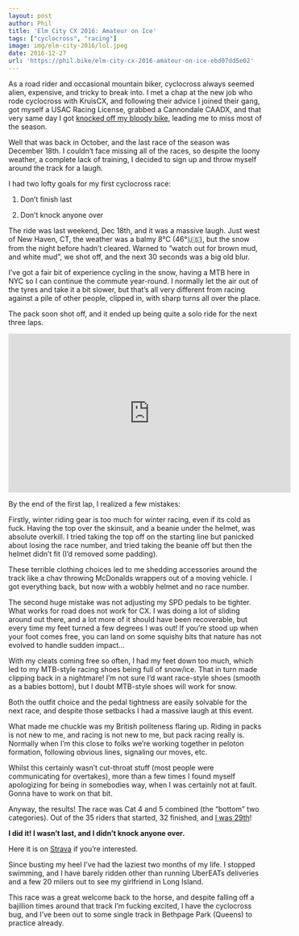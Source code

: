 ```yaml
---
layout: post
author: Phil
title: 'Elm City CX 2016: Amateur on Ice'
tags: ["cyclocross", "racing"]
image: img/elm-city-2016/lol.jpeg
date: 2016-12-27
url: 'https://phil.bike/elm-city-cx-2016-amateur-on-ice-ebd07dd5e02'
---
```


As a road rider and occasional mountain biker, cyclocross always seemed alien, expensive, and tricky to break into. I met a chap at the new job who rode cyclocross with KruisCX, and following their advice I joined their gang, got myself a USAC Racing License, grabbed a Cannondale CAADX, and that very same day I got [knocked off my bloody bike](https://phil.bike/protected-bike-lanes-meh-61ab441a6718), leading me to miss most of the season.

Well that was back in October, and the last race of the season was December 18th. I couldn’t face missing all of the races, so despite the loony weather, a complete lack of training, I decided to sign up and throw myself around the track for a laugh.

I had two lofty goals for my first cyclocross race:

1. Don’t finish last

1. Don’t knock anyone over

The ride was last weekend, Dec 18th, and it was a massive laugh. Just west of New Haven, CT, the weather was a balmy 8°C (46°🇺🇸), but the snow from the night before hadn’t cleared. Warned to “watch out for brown mud, and white mud”, we shot off, and the next 30 seconds was a big old blur.

I’ve got a fair bit of experience cycling in the snow, having a MTB here in NYC so I can continue the commute year-round. I normally let the air out of the tyres and take it a bit slower, but that’s all very different from racing against a pile of other people, clipped in, with sharp turns all over the place.

The pack soon shot off, and it ended up being quite a solo ride for the next three laps.

<center><iframe width="560" height="315" src="https://www.youtube.com/embed/rTKWMujT-Xc" frameborder="0" allowfullscreen></iframe></center>

By the end of the first lap, I realized a few mistakes:

Firstly, winter riding gear is too much for winter racing, even if its cold as fuck. Having the top over the skinsuit, and a beanie under the helmet, was absolute overkill. I tried taking the top off on the starting line but panicked about losing the race number, and tried taking the beanie off but then the helmet didn’t fit (I’d removed some padding).

These terrible clothing choices led to me shedding accessories around the track like a chav throwing McDonalds wrappers out of a moving vehicle. I got everything back, but now with a wobbly helmet and no race number.

The second huge mistake was not adjusting my SPD pedals to be tighter. What works for road does not work for CX. I was doing a lot of sliding around out there, and a lot more of it should have been recoverable, but every time my feet turned a few degrees I was out! If you’re stood up when your foot comes free, you can land on some squishy bits that nature has not evolved to handle sudden impact…

With my cleats coming free so often, I had my feet down too much, which led to my MTB-style racing shoes being full of snow/ice. That in turn made clipping back in a nightmare! I’m not sure I’d want race-style shoes (smooth as a babies bottom), but I doubt MTB-style shoes will work for snow.

Both the outfit choice and the pedal tightness are easily solvable for the next race, and despite those setbacks I had a massive laugh at this event.

What made me chuckle was my British politeness flaring up. Riding in packs is not new to me, and racing is not new to me, but pack racing really is. Normally when I’m this close to folks we’re working together in peloton formation, following obvious lines, signaling our moves, etc.

Whilst this certainly wasn’t cut-throat stuff (most people were communicating for overtakes), more than a few times I found myself apologizing for being in somebodies way, when I was certainly not at fault. Gonna have to work on that bit.

Anyway, the results! The race was Cat 4 and 5 combined (the “bottom” two categories). Out of the 35 riders that started, 32 finished, and [I was 29th](https://www.crossresults.com/race/6959#r155116)!

**I did it! I wasn’t last, and I didn’t knock anyone over.**

Here it is on [Strava](https://www.strava.com/activities/805616371) if you’re interested.

Since busting my heel I’ve had the laziest two months of my life. I stopped swimming, and I have barely ridden other than running UberEATs deliveries and a few 20 milers out to see my girlfriend in Long Island.

This race was a great welcome back to the horse, and despite falling off a bajillion times around that track I’m fucking excited, I have the cyclocross bug, and I’ve been out to some single track in Bethpage Park (Queens) to practice already.
